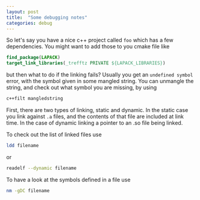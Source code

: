 ```yaml
---
layout: post
title:  "Some debugging notes"
categories: debug
---
```


So let's say you have a nice c++ project called `foo` which has a few dependencies. You might want to add those to you cmake file like

```cmake
find_package(LAPACK)
target_link_libraries(_trefftz PRIVATE ${LAPACK_LIBRARIES})
```

but then what to do if the linking fails? 
Usually you get an `undefined symbol` error, with the symbol given in some mangled string. 
You can unmangle the string, and check out what symbol you are missing, by using 
```bash
c++filt mangledstring
```

First, there are two types of linking, static and dynamic. 
In the static case you link against `.a` files, and the contents of that file are included at link time. 
In the case of dynamic linking a pointer to an .so file being linked.

To check out the list of linked files use
```bash
ldd filename
```
or 
```bash
readelf --dynamic filename
```
To have a look at the symbols defined in a file use
```bash
nm -gDC filename
```
